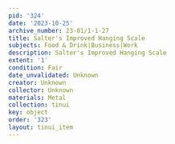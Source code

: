 ```yaml
---
pid: '324'
date: '2023-10-25'
archive_number: 23-01/1-1-27
title: Salter's Improved Hanging Scale
subjects: Food & Drink|Business|Work
description: Salter's Improved Hanging Scale
extent: '1'
condition: Fair
date_unvalidated: Unknown
creator: Unknown
collector: Unknown
materials: Metal
collection: tinui
key: object
order: '323'
layout: tinui_item
---
```

